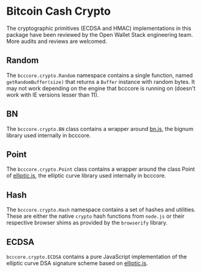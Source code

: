 # Bitcoin Cash Crypto
The cryptographic primitives (ECDSA and HMAC) implementations in this package have been reviewed by the Open Wallet Stack engineering team. More audits and reviews are welcomed.

## Random
The `bcccore.crypto.Random` namespace contains a single function, named `getRandomBuffer(size)` that returns a `Buffer` instance with random bytes. It may not work depending on the engine that bcccore is running on (doesn't work with IE versions lesser than 11).

## BN
The `bcccore.crypto.BN` class contains a wrapper around [bn.js](https://github.com/indutny/bn.js), the bignum library used internally in bcccore.

## Point
The `bcccore.crypto.Point` class contains a wrapper around the class Point of [elliptic.js](https://github.com/indutny/elliptic), the elliptic curve library used internally in bcccore.

## Hash
The `bcccore.crypto.Hash` namespace contains a set of hashes and utilities. These are either the native `crypto` hash functions from `node.js` or their respective browser shims as provided by the `browserify` library.

## ECDSA
`bcccore.crypto.ECDSA` contains a pure JavaScript implementation of the elliptic curve DSA signature scheme based on [elliptic.js](https://github.com/indutny/elliptic).
